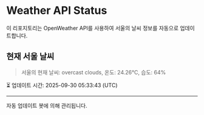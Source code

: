 
# Weather API Status

이 리포지토리는 OpenWeather API를 사용하여 서울의 날씨 정보를 자동으로 업데이트합니다.

## 현재 서울 날씨
> 서울의 현재 날씨: overcast clouds, 온도: 24.26°C, 습도: 64%

⏳ 업데이트 시간: 2025-09-30 05:33:43 (UTC)

---
자동 업데이트 봇에 의해 관리됩니다.

